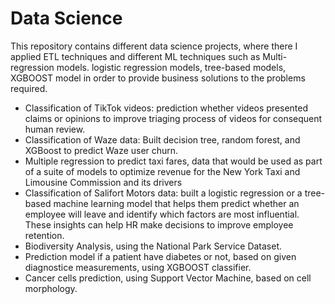 # Data Science

This repository contains different data science projects, where there I applied ETL techniques and different ML techniques such as Multi-regression models. logistic regression models, tree-based models, XGBOOST model in order to provide business solutions to the problems required. 

* Classification of TikTok videos: prediction whether videos presented claims or opinions to improve triaging process of videos for consequent human review. 
* Classification of Waze data: Built decision tree, random forest, and XGBoost to predict Waze user churn.
* Multiple regression to predict taxi fares, data that would be used as part of a suite of models to optimize revenue for the New York Taxi and Limousine Commission and its drivers
* Classification of Salifort Motors data: built a logistic regression or a tree-based machine learning model that helps them predict whether an employee will leave and identify which factors are most influential. These insights can help HR make decisions to improve employee retention.
* Biodiversity Analysis, using the National Park Service Dataset.
* Prediction model if a patient have diabetes or not, based on given diagnostice measurements, using XGBOOST classifier.
* Cancer cells prediction, using  Support Vector Machine, based on cell morphology.
  
